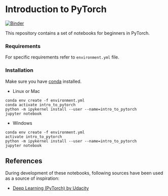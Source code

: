 # Introduction to PyTorch

[![Binder](https://mybinder.org/badge_logo.svg)](https://mybinder.org/v2/gh/emlozin/intro_to_pytorch/main)

This repository contains a set of notebooks for beginners in PyTorch.


### Requirements

For specific requirements refer to ``environment.yml`` file. 

### Installation
Make sure you have [conda](https://docs.conda.io/projects/conda/en/latest/user-guide/install/) installed.

- Linux or Mac

```
conda env create -f environment.yml
conda activate intro_to_pytorch
python -m ipykernel install --user --name=intro_to_pytorch
jupyter notebook
```

- Windows

```
conda env create -f environment.yml
activate intro_to_pytorch
python -m ipykernel install --user --name=intro_to_pytorch
jupyter notebook
```

## References

During development of these notebooks, following sources have been used as a source of inspiration:

- [Deep Learning (PyTorch) by Udacity](https://github.com/udacity/deep-learning-v2-pytorch)
